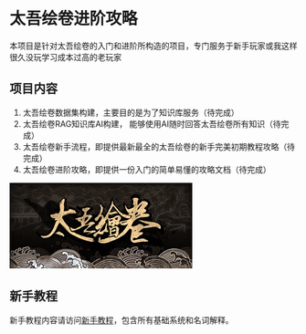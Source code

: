 # 太吾绘卷进阶攻略
本项目是针对太吾绘卷的入门和进阶所构造的项目，专门服务于新手玩家或我这样很久没玩学习成本过高的老玩家


## 项目内容
1. 太吾绘卷数据集构建，主要目的是为了知识库服务（待完成）
2. 太吾绘卷RAG知识库AI构建， 能够使用AI随时回答太吾绘卷所有知识（待完成）
3. 太吾绘卷新手流程，即提供最新最全的太吾绘卷的新手完美初期教程攻略（待完成）
4. 太吾绘卷进阶攻略，即提供一份入门的简单易懂的攻略文档（待完成）

![太吾绘卷](./assets/The_Scroll_Of_Taiwu.jpg)


## 新手教程
新手教程内容请访问[新手教程](https://ow-winton.github.io/Taiwu_boost/)，包含所有基础系统和名词解释。
